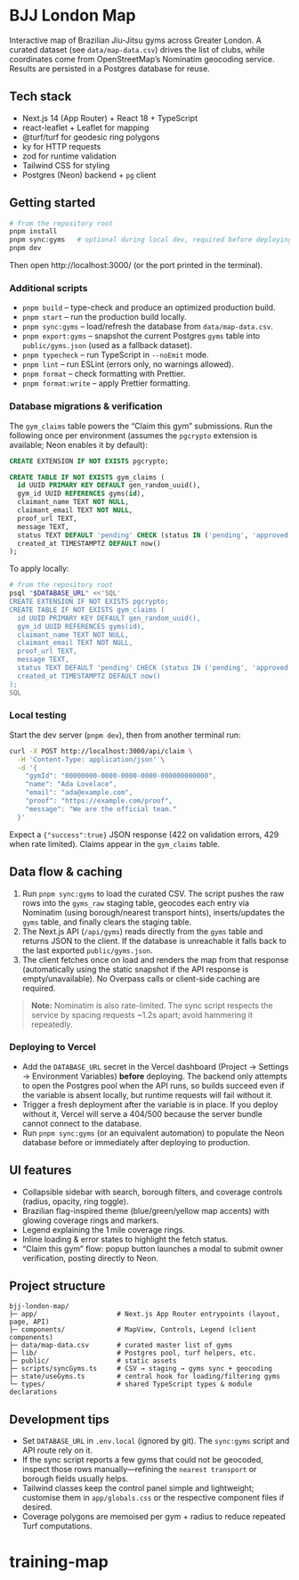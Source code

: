 # BJJ London Map

Interactive map of Brazilian Jiu-Jitsu gyms across Greater London. A curated dataset (see `data/map-data.csv`) drives the list of clubs, while coordinates come from OpenStreetMap’s Nominatim geocoding service. Results are persisted in a Postgres database for reuse.

## Tech stack

- Next.js 14 (App Router) + React 18 + TypeScript
- react-leaflet + Leaflet for mapping
- @turf/turf for geodesic ring polygons
- ky for HTTP requests
- zod for runtime validation
- Tailwind CSS for styling
- Postgres (Neon) backend + `pg` client

## Getting started

```bash
# from the repository root
pnpm install
pnpm sync:gyms   # optional during local dev, required before deploying
pnpm dev
```

Then open http://localhost:3000/ (or the port printed in the terminal).

### Additional scripts

- `pnpm build` – type-check and produce an optimized production build.
- `pnpm start` – run the production build locally.
- `pnpm sync:gyms` – load/refresh the database from `data/map-data.csv`.
- `pnpm export:gyms` – snapshot the current Postgres `gyms` table into `public/gyms.json` (used as a fallback dataset).
- `pnpm typecheck` – run TypeScript in `--noEmit` mode.
- `pnpm lint` – run ESLint (errors only, no warnings allowed).
- `pnpm format` – check formatting with Prettier.
- `pnpm format:write` – apply Prettier formatting.

### Database migrations & verification

The `gym_claims` table powers the “Claim this gym” submissions. Run the following once per environment (assumes the `pgcrypto` extension is available; Neon enables it by default):

```sql
CREATE EXTENSION IF NOT EXISTS pgcrypto;

CREATE TABLE IF NOT EXISTS gym_claims (
  id UUID PRIMARY KEY DEFAULT gen_random_uuid(),
  gym_id UUID REFERENCES gyms(id),
  claimant_name TEXT NOT NULL,
  claimant_email TEXT NOT NULL,
  proof_url TEXT,
  message TEXT,
  status TEXT DEFAULT 'pending' CHECK (status IN ('pending', 'approved', 'rejected')),
  created_at TIMESTAMPTZ DEFAULT now()
);
```

To apply locally:

```bash
# from the repository root
psql "$DATABASE_URL" <<'SQL'
CREATE EXTENSION IF NOT EXISTS pgcrypto;
CREATE TABLE IF NOT EXISTS gym_claims (
  id UUID PRIMARY KEY DEFAULT gen_random_uuid(),
  gym_id UUID REFERENCES gyms(id),
  claimant_name TEXT NOT NULL,
  claimant_email TEXT NOT NULL,
  proof_url TEXT,
  message TEXT,
  status TEXT DEFAULT 'pending' CHECK (status IN ('pending', 'approved', 'rejected')),
  created_at TIMESTAMPTZ DEFAULT now()
);
SQL
```

### Local testing

Start the dev server (`pnpm dev`), then from another terminal run:

```bash
curl -X POST http://localhost:3000/api/claim \
  -H 'Content-Type: application/json' \
  -d '{
    "gymId": "00000000-0000-0000-0000-000000000000",
    "name": "Ada Lovelace",
    "email": "ada@example.com",
    "proof": "https://example.com/proof",
    "message": "We are the official team."
  }'
```

Expect a `{"success":true}` JSON response (422 on validation errors, 429 when rate limited). Claims appear in the `gym_claims` table.

## Data flow & caching

1. Run `pnpm sync:gyms` to load the curated CSV. The script pushes the raw rows into the `gyms_raw` staging table, geocodes each entry via Nominatim (using borough/nearest transport hints), inserts/updates the `gyms` table, and finally clears the staging table.
2. The Next.js API (`/api/gyms`) reads directly from the `gyms` table and returns JSON to the client. If the database is unreachable it falls back to the last exported `public/gyms.json`.
3. The client fetches once on load and renders the map from that response (automatically using the static snapshot if the API response is empty/unavailable). No Overpass calls or client-side caching are required.

> **Note:** Nominatim is also rate-limited. The sync script respects the service by spacing requests ~1.2s apart; avoid hammering it repeatedly.

### Deploying to Vercel

- Add the `DATABASE_URL` secret in the Vercel dashboard (Project → Settings → Environment Variables) **before** deploying. The backend only attempts to open the Postgres pool when the API runs, so builds succeed even if the variable is absent locally, but runtime requests will fail without it.
- Trigger a fresh deployment after the variable is in place. If you deploy without it, Vercel will serve a 404/500 because the server bundle cannot connect to the database.
- Run `pnpm sync:gyms` (or an equivalent automation) to populate the Neon database before or immediately after deploying to production.

## UI features

- Collapsible sidebar with search, borough filters, and coverage controls (radius, opacity, ring toggle).
- Brazilian flag-inspired theme (blue/green/yellow map accents) with glowing coverage rings and markers.
- Legend explaining the 1 mile coverage rings.
- Inline loading & error states to highlight the fetch status.
- “Claim this gym” flow: popup button launches a modal to submit owner verification, posting directly to Neon.

## Project structure

```
bjj-london-map/
├─ app/                    # Next.js App Router entrypoints (layout, page, API)
├─ components/             # MapView, Controls, Legend (client components)
├─ data/map-data.csv       # curated master list of gyms
├─ lib/                    # Postgres pool, turf helpers, etc.
├─ public/                 # static assets
├─ scripts/syncGyms.ts     # CSV → staging → gyms sync + geocoding
├─ state/useGyms.ts        # central hook for loading/filtering gyms
└─ types/                  # shared TypeScript types & module declarations
```

## Development tips

- Set `DATABASE_URL` in `.env.local` (ignored by git). The `sync:gyms` script and API route rely on it.
- If the sync script reports a few gyms that could not be geocoded, inspect those rows manually—refining the `nearest transport` or borough fields usually helps.
- Tailwind classes keep the control panel simple and lightweight; customise them in `app/globals.css` or the respective component files if desired.
- Coverage polygons are memoised per gym + radius to reduce repeated Turf computations.
# training-map
